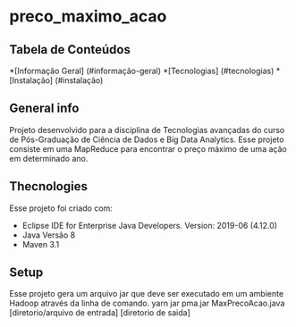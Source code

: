 # preco_maximo_acao

## Tabela de Conteúdos
*[Informação Geral] (#informação-geral)
*[Tecnologias] (#tecnologias)
*[Instalação] (#instalação)

## General info
Projeto desenvolvido para a disciplina de Tecnologias avançadas do curso de Pós-Graduação de Ciência de Dados e Big Data Analytics.
Esse projeto consiste em uma MapReduce para encontrar o preço máximo de uma ação em determinado ano.

## Thecnologies
Esse projeto foi criado com:
* Eclipse IDE for Enterprise Java Developers. Version: 2019-06 (4.12.0)
* Java Versão 8
* Maven 3.1


## Setup
Esse projeto gera um arquivo jar que deve ser executado em um ambiente Hadoop através da linha de comando.
yarn jar pma.jar MaxPrecoAcao.java [diretorio/arquivo de entrada] [diretorio de saida]


